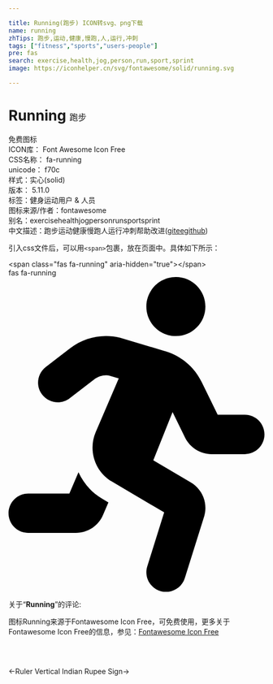 ```yaml
---

title: Running(跑步) ICON转svg、png下载
name: running
zhTips: 跑步,运动,健康,慢跑,人,运行,冲刺
tags: ["fitness","sports","users-people"]
pre: fas
search: exercise,health,jog,person,run,sport,sprint
image: https://iconhelper.cn/svg/fontawesome/solid/running.svg

---
```


# Running  <small style="font-size: 60%;font-weight: 100">跑步</small>


<div class="detail-page">
<p>
<span><span class="badge-success badge">免费图标</span> </span>
<br/>
<span>
ICON库：
<span class="badge-secondary badge">Font Awesome Icon Free</span> 
</span>
<br/>
<span>
CSS名称：
<span class="badge-secondary badge">fa-running</span> 
</span>
<br/>
<span>
unicode：
<span class="badge-secondary badge">f70c</span> 
<copy-btn content='f70c' btn-title=""></copy-btn>
<copy-btn :content='String.fromCodePoint(parseInt("f70c", 16))' btn-title="复制U"></copy-btn>
</span><br/><span>样式：<span class="badge-light badge">实心(solid)</span></span>
<br/>
<span>
版本：
<span class="badge-secondary badge">5.11.0</span> 
</span><br/><span>标签：<span class="badge-light badge"><router-link to="/tags/fitness.html">健身</router-link></span><span class="badge-light badge"><router-link to="/tags/sports.html">运动</router-link></span><span class="badge-light badge"><router-link to="/tags/users-people.html">用户 & 人员</router-link></span></span>
<br/>
<span>图标来源/作者：<span class="badge-light badge">fontawesome</span></span> 
<br/>
<span>别名：<span class="badge-light badge">exercise</span><span class="badge-light badge">health</span><span class="badge-light badge">jog</span><span class="badge-light badge">person</span><span class="badge-light badge">run</span><span class="badge-light badge">sport</span><span class="badge-light badge">sprint</span></span><br/><span class="zh-detail">中文描述：<span class="badge-primary badge">跑步</span><span class="badge-primary badge">运动</span><span class="badge-primary badge">健康</span><span class="badge-primary badge">慢跑</span><span class="badge-primary badge">人</span><span class="badge-primary badge">运行</span><span class="badge-primary badge">冲刺</span><span class="help-link"><span>帮助改进</span>(<a href="https://gitee.com/liuwave/icon-helper/edit/master/json/fontawesome/solid/running.json" target="_blank" rel="noopener noreferrer">gitee</a><a href="https://github.com/liuwave/icon-helper/edit/master/json/fontawesome/solid/running.json" target="_blank" rel="noopener noreferrer">github</a></span>)</span><br/>
</p>
</div>
<div class="alert alert-dark">
  <i class="fas fa-running fa-xs"></i>
  <i class="fas fa-running fa-sm"></i>
  <i class="fas fa-running fa-lg"></i>
  <i class="fas fa-running fa-2x"></i>
  <i class="fas fa-running fa-3x"></i>
  <i class="fas fa-running fa-5x"></i>
  <i class="fas fa-running fa-7x"></i>
</div>
<div>
  <p>引入css文件后，可以用<code>&lt;span&gt;</code>包裹，放在页面中。具体如下所示：    
  </p>
  <div class="alert alert-primary" style="font-size: 14px">
    &lt;span class="fas fa-running" aria-hidden="true"&gt;&lt;/span&gt;
    <copy-btn content='<span class="fas fa-running" aria-hidden="true"></span>'></copy-btn>
  </div>
  <div class="alert alert-secondary">
    <i class="fas fa-running"
    style="font-size: 24px"
    aria-hidden="true"></i> fas fa-running
    <copy-btn content="fas fa-running" btn-title="复制图标名称"></copy-btn>
  </div>
</div>
<div id="svg" class="svg-wrap">
<svg xmlns="http://www.w3.org/2000/svg" viewBox="0 0 416 512"><path d="M272 96c26.51 0 48-21.49 48-48S298.51 0 272 0s-48 21.49-48 48 21.49 48 48 48zM113.69 317.47l-14.8 34.52H32c-17.67 0-32 14.33-32 32s14.33 32 32 32h77.45c19.25 0 36.58-11.44 44.11-29.09l8.79-20.52-10.67-6.3c-17.32-10.23-30.06-25.37-37.99-42.61zM384 223.99h-44.03l-26.06-53.25c-12.5-25.55-35.45-44.23-61.78-50.94l-71.08-21.14c-28.3-6.8-57.77-.55-80.84 17.14l-39.67 30.41c-14.03 10.75-16.69 30.83-5.92 44.86s30.84 16.66 44.86 5.92l39.69-30.41c7.67-5.89 17.44-8 25.27-6.14l14.7 4.37-37.46 87.39c-12.62 29.48-1.31 64.01 26.3 80.31l84.98 50.17-27.47 87.73c-5.28 16.86 4.11 34.81 20.97 40.09 3.19 1 6.41 1.48 9.58 1.48 13.61 0 26.23-8.77 30.52-22.45l31.64-101.06c5.91-20.77-2.89-43.08-21.64-54.39l-61.24-36.14 31.31-78.28 20.27 41.43c8 16.34 24.92 26.89 43.11 26.89H384c17.67 0 32-14.33 32-32s-14.33-31.99-32-31.99z"/></svg>
</div>
<detail full-name='fa-running'></detail>
<div class="icon-detail__container">
<p>关于“<b>Running</b>”的评论:</p>
</div>
<Vssue title="关于“Running”的评论" />    
<div><p>图标Running来源于Fontawesome Icon Free，可免费使用，更多关于  Fontawesome Icon Free的信息，参见：<a target="_blank" href="https://iconhelper.cn/fontawesome.html">Fontawesome Icon Free</a>
</p></div>

<div style="padding:2rem 0 " class="page-nav"><p class="inner"><span class="prev">←<router-link to="/icon/solid/ruler-vertical.html">Ruler Vertical</router-link></span> <span class="next"><router-link to="/icon/solid/rupee-sign.html">Indian Rupee Sign</router-link>→</span></p></div>

